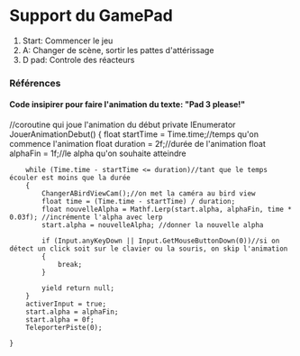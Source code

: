 # Support du GamePad

1) Start: Commencer le jeu
2) A: Changer de scène, sortir les pattes d'attérissage
3) D pad: Controle des réacteurs

### Références
#### Code insipirer pour faire l'animation du texte: "Pad 3 please!"
 //coroutine qui joue l'animation du début
    private IEnumerator JouerAnimationDebut()
    {
        float startTime = Time.time;//temps qu'on commence l'animation
        float duration = 2f;//durée de l'animation
        float alphaFin = 1f;//le alpha qu'on souhaite atteindre

        while (Time.time - startTime <= duration)//tant que le temps écouler est moins que la durée
        {
            ChangerABirdViewCam();//on met la caméra au bird view
            float time = (Time.time - startTime) / duration;
            float nouvelleAlpha = Mathf.Lerp(start.alpha, alphaFin, time * 0.03f); //incrémente l'alpha avec lerp
            start.alpha = nouvelleAlpha; //donner la nouvelle alpha

            if (Input.anyKeyDown || Input.GetMouseButtonDown(0))//si on détect un click soit sur le clavier ou la souris, on skip l'animation
            {
                break;
            }

            yield return null;
        }
        activerInput = true;
        start.alpha = alphaFin; 
        start.alpha = 0f; 
        TeleporterPiste(0); 

    }
